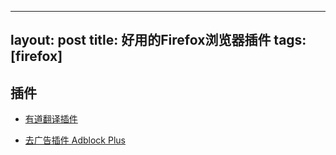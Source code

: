 
---
layout: post
title: 好用的Firefox浏览器插件
tags: [firefox]
---

## 插件

<!-- more -->

* [有道翻译插件](https://addons.mozilla.org/en-US/firefox/addon/youdao-dictionary/)

* [去广告插件 Adblock Plus](https://addons.mozilla.org/zh-CN/firefox/addon/adblock-plus/)